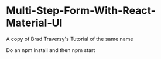 # Multi-Step-Form-With-React-Material-UI
A copy of Brad Traversy's Tutorial of the same name

Do an npm install and then npm start
